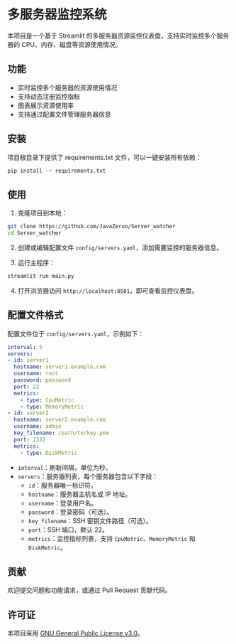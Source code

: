 # 多服务器监控系统

本项目是一个基于 Streamlit 的多服务器资源监控仪表盘，支持实时监控多个服务器的 CPU、内存、磁盘等资源使用情况。

## 功能

- 实时监控多个服务器的资源使用情况
- 支持动态注册监控指标
- 图表展示资源使用率
- 支持通过配置文件管理服务器信息

## 安装

项目根目录下提供了 requirements.txt 文件，可以一键安装所有依赖：

```bash
pip install -r requirements.txt
```

## 使用

1. 克隆项目到本地：

```bash
git clone https://github.com/JavaZeroo/Server_watcher
cd Server_watcher
```

2. 创建或编辑配置文件 `config/servers.yaml`，添加需要监控的服务器信息。

3. 运行主程序：

```bash
streamlit run main.py
```

4. 打开浏览器访问 `http://localhost:8501`，即可查看监控仪表盘。

## 配置文件格式

配置文件位于 `config/servers.yaml`，示例如下：

```yaml
interval: 5
servers:
- id: server1
  hostname: server1.example.com
  username: root
  password: password
  port: 22
  metrics:
    - type: CpuMetric
    - type: MemoryMetric
- id: server2
  hostname: server2.example.com
  username: admin
  key_filename: /path/to/key.pem
  port: 2222
  metrics:
    - type: DiskMetric
```

- `interval`：刷新间隔，单位为秒。
- `servers`：服务器列表，每个服务器包含以下字段：
  - `id`：服务器唯一标识符。
  - `hostname`：服务器主机名或 IP 地址。
  - `username`：登录用户名。
  - `password`：登录密码（可选）。
  - `key_filename`：SSH 密钥文件路径（可选）。
  - `port`：SSH 端口，默认 22。
  - `metrics`：监控指标列表，支持 `CpuMetric`、`MemoryMetric` 和 `DiskMetric`。

## 贡献

欢迎提交问题和功能请求，或通过 Pull Request 贡献代码。

## 许可证

本项目采用 [GNU General Public License v3.0](LICENSE)。
